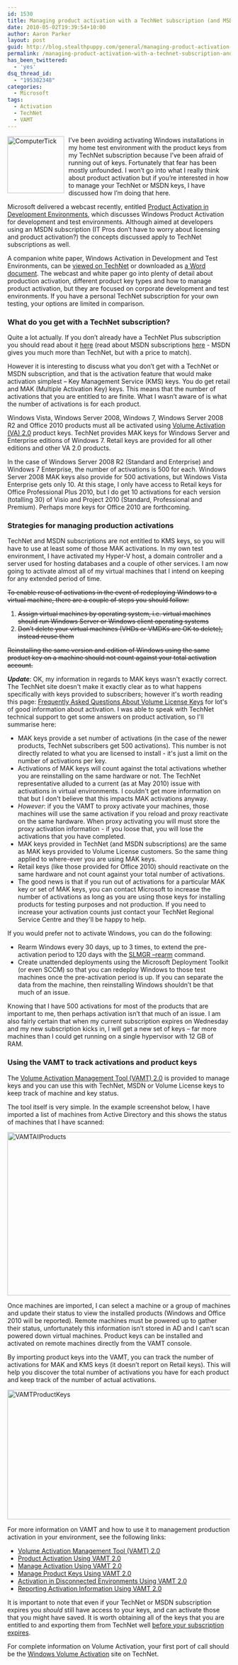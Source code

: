 ```yaml
---
id: 1530
title: Managing product activation with a TechNet subscription (and MSDN too)
date: 2010-05-02T19:39:54+10:00
author: Aaron Parker
layout: post
guid: http://blog.stealthpuppy.com/general/managing-product-activation-with-a-technet-subscription-and-msdn-too
permalink: /managing-product-activation-with-a-technet-subscription-and-msdn-too/
has_been_twittered:
  - 'yes'
dsq_thread_id:
  - "195382348"
categories:
  - Microsoft
tags:
  - Activation
  - TechNet
  - VAMT
---
```

[<img style="margin: 0px 10px 10px 0px; display: inline; border-width: 0px;" title="ComputerTick" src="https://stealthpuppy.com/media/2010/05/ComputerTick_thumb.png" border="0" alt="ComputerTick" width="128" height="128" align="left" />](https://stealthpuppy.com/media/2010/05/ComputerTick.png) I’ve been avoiding activating Windows installations in my home test environment with the product keys from my TechNet subscription because I’ve been afraid of running out of keys. Fortunately that fear has been mostly unfounded. I won’t go into what I really think about product activation but if you’re interested in how to manage your TechNet or MSDN keys, I have discussed how I’m doing that here.

Microsoft delivered a webcast recently, entitled [Product Activation in Development Environments](https://msevents.microsoft.com/CUI/WebCastEventDetails.aspx?culture=en-US&EventID=1032448730), which discusses Windows Product Activation for development and test environments. Although aimed at developers using an MSDN subscription (IT Pros don’t have to worry about licensing and product activation?) the concepts discussed apply to TechNet subscriptions as well.

A companion white paper, Windows Activation in Development and Test Environments, can be [viewed on TechNet](http://technet.microsoft.com/en-us/library/dd981009.aspx) or downloaded as [a Word document](http://www.microsoft.com/downloads/details.aspx?displaylang=en&FamilyID=4dea973e-8235-4bad-8f6d-e08d14d08075). The webcast and white paper go into plenty of detail about production activation, different product key types and how to manage product activation, but they are focused on corporate development and test environments. If you have a personal TechNet subscription for your own testing, your options are limited in comparison.

### What do you get with a TechNet subscription?

Quite a lot actually. If you don’t already have a TechNet Plus subscription you should read about it [here](http://technet.microsoft.com/en-us/subscriptions/default.aspx) (read about MSDN subscriptions [here](http://msdn.microsoft.com/en-us/subscriptions/default.aspx) - MSDN gives you much more than TechNet, but with a price to match).

However it is interesting to discuss what you don’t get with a TechNet or MSDN subscription, and that is the activation feature that would make activation simplest – Key Management Service (KMS) keys. You do get retail and MAK (Multiple Activation Key) keys. This means that the number of activations that you are entitled to are finite. What I wasn’t aware of is what the number of activations is for each product.

Windows Vista, Windows Server 2008, Windows 7, Windows Server 2008 R2 and Office 2010 products must all be activated using [Volume Activation (VA) 2.0](http://technet.microsoft.com/en-gb/library/cc303277.aspx) product keys. TechNet provides MAK keys for Windows Server and Enterprise editions of Windows 7. Retail keys are provided for all other editions and other VA 2.0 products.

In the case of Windows Server 2008 R2 (Standard and Enterprise) and Windows 7 Enterprise, the number of activations is 500 for each. Windows Server 2008 MAK keys also provide for 500 activations, but Windows Vista Enterprise gets only 10. At this stage, I only have access to Retail keys for Office Professional Plus 2010, but I do get 10 activations for each version (totalling 30) of Visio and Project 2010 (Standard, Professional and Premium). Perhaps more keys for Office 2010 are forthcoming.

### Strategies for managing production activations

TechNet and MSDN subscriptions are not entitled to KMS keys, so you will have to use at least some of those MAK activations. In my own test environment, I have activated my Hyper-V host, a domain controller and a server used for hosting databases and a couple of other services. I am now going to activate almost all of my virtual machines that I intend on keeping for any extended period of time.

<span style="text-decoration: line-through;">To enable reuse of activations in the event of redeploying Windows to a virtual machine, there are a couple of steps you should follow:</span>

  1. <span style="text-decoration: line-through;">Assign virtual machines by operating system, i.e. virtual machines should run Windows Server or Windows client operating systems </span>
  2. <span style="text-decoration: line-through;">Don’t delete your virtual machines (VHDs or VMDKs are OK to delete), instead reuse them </span>

<span style="text-decoration: line-through;">Reinstalling the same version and edition of Windows using the same product key on a machine should not count against your total activation account.</span>

**_Update_**: OK, my information in regards to MAK keys wasn't exactly correct. The TechNet site doesn't make it exactly clear as to what happens specifically with keys provided to subscribers; however it's worth reading this page: [Frequently Asked Questions About Volume License Keys](http://www.microsoft.com/licensing/existing-customers/product-activation-faq.aspx) for lot's of good information about activation. I was able to speak with TechNet technical support to get some answers on product activation, so I'll summarise here:

  * MAK keys provide a set number of activations (in the case of the newer products, TechNet subscribers get 500 activations). This number is not directly related to what you are licensed to install - it's just a limit on the number of activations per key.
  * Activations of MAK keys will count against the total activations whether you are reinstalling on the same hardware or not. The TechNet representative alluded to a current (as at May 2010) issue with activations in virtual environments. I couldn't get more information on that but I don't believe that this impacts MAK activations anyway.
  * _However_: if you the VAMT to proxy activate your machines, those machines will use the same activation if you reload and proxy reactivate on the same hardware. When proxy activating you will must store the proxy activation information - if you loose that, you will lose the activations that you have completed.
  * MAK keys provided in TechNet (and MSDN subscriptions) are the same as MAK keys provided to Volume License customers. So the same thing applied to where-ever you are using MAK keys.
  * Retail keys (like those provided for Office 2010) should reactivate on the same hardware and not count against your total number of activations.
  * The good news is that if you run out of activations for a particular MAK key or set of MAK keys, you can contact Microsoft to increase the number of activations as long as you are using those keys for installing products for testing purposes and not production. If you need to increase your activation counts just contact your TechNet Regional Service Centre and they'll be happy to help.

If you would prefer not to activate Windows, you can do the following:

  * Rearm Windows every 30 days, up to 3 times, to extend the pre-activation period to 120 days with the [SLMGR –rearm](http://www.google.co.uk/search?hl=en&source=hp&q=windows+activation+rearm&btnG=Google+Search&meta=&aq=f&oq=) command.
  * Create unattended deployments using the Microsoft Deployment Toolkit (or even SCCM) so that you can redeploy Windows to those test machines once the pre-activation period is up. If you can separate the data from the machine, then reinstalling Windows shouldn’t be that much of an issue.

Knowing that I have 500 activations for most of the products that are important to me, then perhaps activation isn’t that much of an issue. I am also fairly certain that when my current subscription expires on Wednesday and my new subscription kicks in, I will get a new set of keys – far more machines than I could get running on a single hypervisor with 12 GB of RAM.

### Using the VAMT to track activations and product keys

The [Volume Activation Management Tool (VAMT) 2.0](http://www.microsoft.com/downloads/details.aspx?displaylang=en&FamilyID=ec7156d2-2864-49ee-bfcb-777b898ad582) is provided to manage keys and you can use this with TechNet, MSDN or Volume License keys to keep track of machine and key status.

The tool itself is very simple. In the example screenshot below, I have imported a list of machines from Active Directory and this shows the status of machines that I have scanned:

[<img style="display: inline; border-width: 0px;" title="VAMTAllProducts" src="https://stealthpuppy.com/media/2010/05/VAMTAllProducts_thumb.png" border="0" alt="VAMTAllProducts" width="660" height="368" />](https://stealthpuppy.com/media/2010/05/VAMTAllProducts.png)

Once machines are imported, I can select a machine or a group of machines and update their status to view the installed products (Windows and Office 2010 will be reported). Remote machines must be powered up to gather their status, unfortunately this information isn’t stored in AD and I can’t scan powered down virtual machines. Product keys can be installed and activated on remote machines directly from the VAMT console.

By importing product keys into the VAMT, you can track the number of activations for MAK and KMS keys (it doesn’t report on Retail keys). This will help you discover the total number of activations you have for each product and keep track of the number of actual activations.

[<img style="display: inline; border-width: 0px;" title="VAMTProductKeys" src="https://stealthpuppy.com/media/2010/05/VAMTProductKeys_thumb.png" border="0" alt="VAMTProductKeys" width="660" height="292" />](https://stealthpuppy.com/media/2010/05/VAMTProductKeys.png)

For more information on VAMT and how to use it to management production activation in your environment, see the following links:

  * [Volume Activation Management Tool (VAMT) 2.0](http://www.microsoft.com/downloads/details.aspx?displaylang=en&FamilyID=ec7156d2-2864-49ee-bfcb-777b898ad582)
  * [Product Activation Using VAMT 2.0](http://www.microsoft.com/downloads/details.aspx?displaylang=en&FamilyID=6e1377c3-9348-4b89-a92d-3e4801bcd2bf)
  * [Manage Activation Using VAMT 2.0](http://www.microsoft.com/downloads/details.aspx?displaylang=en&FamilyID=a6d4ee56-a19e-4b62-a5c8-94eb8b9a4d78)
  * [Manage Product Keys Using VAMT 2.0](http://www.microsoft.com/downloads/details.aspx?displaylang=en&FamilyID=812e96b3-5be5-448b-881f-d8ef9f89f37c)
  * [Activation in Disconnected Environments Using VAMT 2.0](http://www.microsoft.com/downloads/details.aspx?displaylang=en&FamilyID=0bbd06d1-f483-4e6b-9fdc-beaf28edfe4a)
  * [Reporting Activation Information Using VAMT 2.0](http://www.microsoft.com/downloads/details.aspx?displaylang=en&FamilyID=e0fb0042-4aee-4bb2-8b93-266fa29b8575)

It is important to note that even if your TechNet or MSDN subscription expires you _should_ still have access to your keys, and can activate those that you might have saved. It is worth obtaining all of the keys that you are entitled to and exporting them from TechNet well [before your subscription expires](https://stealthpuppy.com/general/export-your-product-keys-before-your-technet-subscription-expires).

For complete information on Volume Activation, your first port of call should be the [Windows Volume Activation](http://technet.microsoft.com/volumeactivation) site on TechNet.